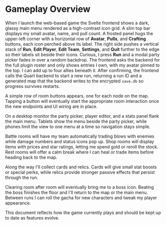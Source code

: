 # Gameplay Overview

When I launch the web-based game the Svelte frontend shows a dark, glassy main menu rendered as a high-contrast icon grid. A slim top bar displays my small avatar, name, and pull count. A frosted panel hugs the upper-left corner with a horizontal row of **Avatar**, **Pulls**, and **Crafting** buttons, each icon perched above its label. The right side pushes a vertical stack of **Run**, **Edit Player**, **Edit Team**, **Settings**, and **Quit** further to the edge so their labels sit beside their icons. Curious, I press **Run** and a modal party picker fades in over a random backdrop. The frontend asks the backend for the full plugin roster and only shows entries I own, with my avatar pinned to the top. I can add up to four allies beneath it. After confirming, the frontend calls the Quart backend to start a new run, returning a run ID and a generated map that the backend writes to the encrypted `save.db` so progress survives restarts.

A simple row of room buttons appears, one for each node on the map. Tapping a button will eventually start the appropriate room interaction once the new endpoints and UI wiring are in place.

On a desktop monitor the party picker, player editor, and a stats panel flank the main menu. Tablets show the menu beside the party picker, while phones limit the view to one menu at a time so navigation stays simple.

Battle rooms will have my team automatically trading blows with enemies while damage numbers and status icons pop up. Shop rooms will display items with prices and star ratings, letting me spend gold or reroll the stock. Rest rooms will offer a calm break where I can heal or trade items before heading back to the map.

Along the way I'll collect cards and relics. Cards will give small stat boosts or special perks, while relics provide stronger passive effects that persist through the run.

Clearing room after room will eventually bring me to a boss icon. Beating the boss finishes the floor and I'll return to the map or the main menu. Between runs I can roll the gacha for new characters and tweak my player appearance.

This document reflects how the game currently plays and should be kept up to date as features evolve.
